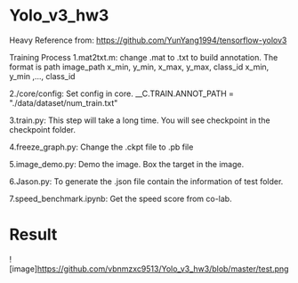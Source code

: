 # Yolo_v3_hw3
Heavy Reference from: https://github.com/YunYang1994/tensorflow-yolov3

Training Process
1.mat2txt.m: change .mat to .txt to build annotation. 
The format is path image_path x_min, y_min, x_max, y_max, class_id  x_min, y_min ,..., class_id 

2./core/config: Set config in core.  __C.TRAIN.ANNOT_PATH = "./data/dataset/num_train.txt"

3.train.py: This step will take a long time. You will see checkpoint in the checkpoint folder.

4.freeze_graph.py: Change the .ckpt file to .pb file

5.image_demo.py: Demo the image. Box the target in the image.

6.Jason.py: To generate the .json file contain the information of test folder.

7.speed_benchmark.ipynb: Get the speed score from co-lab.

# Result
![image]https://github.com/vbnmzxc9513/Yolo_v3_hw3/blob/master/test.png
